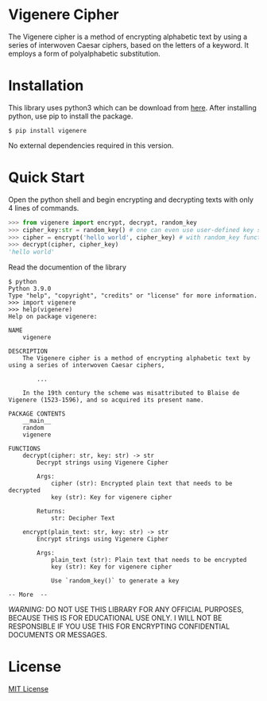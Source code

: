# Vigenere Cipher
The Vigenere cipher is a method of encrypting alphabetic text by using a series of interwoven Caesar ciphers, 
based on the letters of a keyword. It employs a form of polyalphabetic substitution.

# Installation
This library uses python3 which can be download from [here](https://www.python.org/). After installing python, use pip to install the package.
```
$ pip install vigenere
```
No external dependencies required in this version.

# Quick Start
Open the python shell and begin encrypting and decrypting texts with only 4 lines of commands.
```python
>>> from vigenere import encrypt, decrypt, random_key
>>> cipher_key:str = random_key() # one can even use user-defined key such as `qwerty`
>>> cipher = encrypt('hello world', cipher_key) # with random_key function, cipher may vary everytime you run a program.
>>> decrypt(cipher, cipher_key)
'hello world'
```

Read the documention of the library
```
$ python
Python 3.9.0
Type "help", "copyright", "credits" or "license" for more information.
>>> import vigenere
>>> help(vigenere)
Help on package vigenere:

NAME
    vigenere

DESCRIPTION
    The Vigenere cipher is a method of encrypting alphabetic text by using a series of interwoven Caesar ciphers,

        ...

    In the 19th century the scheme was misattributed to Blaise de Vigenere (1523-1596), and so acquired its present name.

PACKAGE CONTENTS
    __main__
    random
    vigenere

FUNCTIONS
    decrypt(cipher: str, key: str) -> str
        Decrypt strings using Vigenere Cipher

        Args:
            cipher (str): Encrypted plain text that needs to be decrypted
            key (str): Key for vigenere cipher

        Returns:
            str: Decipher Text

    encrypt(plain_text: str, key: str) -> str
        Encrypt strings using Vigenere Cipher

        Args:
            plain_text (str): Plain text that needs to be encrypted
            key (str): Key for vigenere cipher

            Use `random_key()` to generate a key

-- More  --
```

_WARNING:_ DO NOT USE THIS LIBRARY FOR ANY OFFICIAL PURPOSES, BECAUSE THIS IS FOR EDUCATIONAL USE ONLY. I WILL NOT BE RESPONSIBLE IF YOU USE THIS FOR ENCRYPTING CONFIDENTIAL DOCUMENTS OR MESSAGES.

# License
[MIT License](https://raw.githubusercontent.com/GuptaAyush19/Vigenere-Cipher/master/LICENSE)